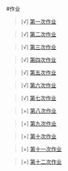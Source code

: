 #作业
> [√] [第一次作业](https://github.com/cocolive/computational_physics_N2015301510001/blob/master/Exercise_01.md)

> [√] [第二次作业](https://github.com/cocolive/computational_physics_N2015301510001/blob/master/Exercise_02.md)

> [√] [第三次作业](https://github.com/cocolive/computational_physics_N2015301510001/blob/master/Exercise_03.md)

> [√] [第四次作业](https://github.com/cocolive/computational_physics_N2015301510001/edit/master/Exercise_04.md)

> [√] [第五次作业](https://www.zybuluo.com/cocolive/note/919779)

> [√] [第六次作业](https://www.zybuluo.com/cocolive/note/930634)

> [√] [第七次作业](https://www.zybuluo.com/cocolive/note/933751)

> [×] [第八次作业]()

> [×] [第九次作业]()

> [×] [第十次作业]()

> [×] [第十一次作业]()

> [×] [第十二次作业]()
